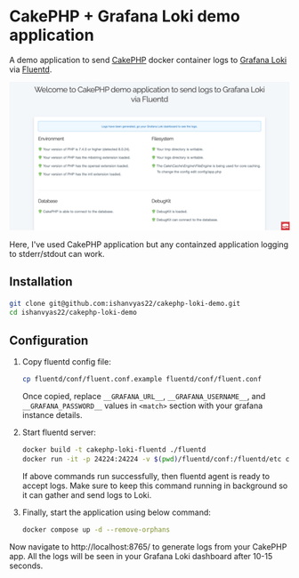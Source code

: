 # CakePHP + Grafana Loki demo application

A demo application to send [CakePHP](https://cakephp.org/) docker container logs to [Grafana Loki](https://grafana.com/logs/) via [Fluentd](https://www.fluentd.org/).

![Default page screenshot](./screenshot.png)

Here, I've used CakePHP application but any containzed application logging to stderr/stdout can work.

## Installation

```bash
git clone git@github.com:ishanvyas22/cakephp-loki-demo.git
cd ishanvyas22/cakephp-loki-demo
```

## Configuration

1. Copy fluentd config file:
    ```bash
    cp fluentd/conf/fluent.conf.example fluentd/conf/fluent.conf
    ```

    Once copied, replace `__GRAFANA_URL__`, `__GRAFANA_USERNAME__`, and `__GRAFANA_PASSWORD__` values in `<match>` section with your grafana instance details.

2. Start fluentd server:
    ```bash
    docker build -t cakephp-loki-fluentd ./fluentd
    docker run -it -p 24224:24224 -v $(pwd)/fluentd/conf:/fluentd/etc cakephp-loki-fluentd
    ```

    If above commands run successfully, then fluentd agent is ready to accept logs. Make sure to keep this command running in background so it can gather and send logs to Loki.

3. Finally, start the application using below command:
    ```bash
    docker compose up -d --remove-orphans
    ```

Now navigate to http://localhost:8765/ to generate logs from your CakePHP app. All the logs will be seen in your Grafana Loki dashboard after 10-15 seconds.

